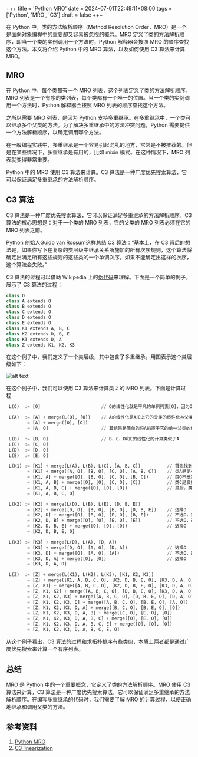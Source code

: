 +++
title = 'Python MRO'
date = 2024-07-01T22:49:11+08:00
tags = ['Python', 'MRO', 'C3']
draft = false
+++

在 Python 中，类的方法解析顺序（Method Resolution Order，MRO）是一个是面向对象编程中的重要却又容易被忽视的概念。MRO 定义了类的方法解析顺序，即当一个类的实例调用一个方法时，Python 解释器会按照 MRO 的顺序查找这个方法。本文将介绍 Python 中的 MRO 算法，以及如何使用 C3 算法来计算 MRO。

## MRO

在 Python 中，每个类都有一个 MRO 列表，这个列表定义了类的方法解析顺序。MRO 列表是一个有序的类列表，每个类都有一个唯一的位置。当一个类的实例调用一个方法时，Python 解释器会按照 MRO 列表的顺序查找这个方法。

之所以需要 MRO 列表，是因为 Python 支持多重继承。在多重继承中，一个类可以继承多个父类的方法。为了解决多重继承中的方法冲突问题，Python 需要提供一个方法解析顺序，以确定调用哪个方法。

在一般编程实践中，多重继承是一个容易引起混乱的地方，常常是不被推荐的。但是在某些情况下，多重继承是有用的，比如 mixin 模式。在这种情况下，MRO 列表就变得非常重要。

Python 中的 MRO 使用 C3 算法来计算。C3 算法是一种广度优先搜索算法，它可以保证满足多重继承的方法解析顺序。

## C3 算法

C3 算法是一种广度优先搜索算法，它可以保证满足多重继承的方法解析顺序。C3 算法的核心思想是：对于一个类的 MRO 列表，它的父类的 MRO 列表必须在它的 MRO 列表之前。

Python 创始人[Guido van Rossum][]这样总结 C3 算法：“基本上，在 C3 背后的想法是，如果你写下在复杂的类层级中继承关系所施加的所有次序规则，这个算法将确定出满足所有这些规则的这些类的一个单调次序。如果不能确定出这样的次序，这个算法会失败。”

[Guido van Rossum]: https://en.wikipedia.org/wiki/Guido_van_Rossum

C3 算法的过程可以借助 Wikipedia 上的[伪代码][]来理解。下面是一个简单的例子，展示了 C3 算法的过程：

```python
class O
class A extends O
class B extends O
class C extends O
class D extends O
class E extends O
class K1 extends A, B, C
class K2 extends D, B, E
class K3 extends D, A
class Z extends K1, K2, K3
```

[伪代码]: https://zh.wikipedia.org/wiki/C3%E7%BA%BF%E6%80%A7%E5%8C%96

在这个例子中，我们定义了一个类层级，其中包含了多重继承。用图表示这个类层级如下：

![alt text](/images/C3_linearization_example.svg.png)

在这个例子中，我们可以使用 C3 算法来计算类 `Z` 的 MRO 列表。下面是计算过程：

```python
 L(O)  := [O]                       // O的线性化就是平凡的单例列表[O]，因为O没有父类

 L(A)  := [A] + merge(L(O), [O])    // A的线性化是A加上它的父类的线性化与父类列表的归并
        = [A] + merge([O], [O])
        = [A, O]                    // 其结果是简单的将A前置于它的单一父类的线性化

 L(B)  := [B, O]                    // B、C、D和E的线性化的计算类似于A
 L(C)  := [C, O]
 L(D)  := [D, O]
 L(E)  := [E, O]

 L(K1) := [K1] + merge(L(A), L(B), L(C), [A, B, C])          // 首先找到K1的父类的线性化L(A)、L(B)和L(C)，接着将它们归并于父类列表[A, B, C]
        = [K1] + merge([A, O], [B, O], [C, O], [A, B, C])    // 类A是第一个归并步骤的良好候选者，因为它只出现为第一个和最后一个列表的头部元素。
        = [K1, A] + merge([O], [B, O], [C, O], [B, C])       // 类O不是第二个归并步骤的良好候选者，因为它还出现在列表2和列表3的尾部中；但是类B是良好候选者
        = [K1, A, B] + merge([O], [O], [C, O], [C])          // 类C是良好候选者；类O仍出现在列表3的尾部中
        = [K1, A, B, C] + merge([O], [O], [O])               // 最后，类O是有效候选者，这还竭尽了所有余下的列表
        = [K1, A, B, C, O]

 L(K2) := [K2] + merge(L(D), L(B), L(E), [D, B, E])
        = [K2] + merge([D, O], [B, O], [E, O], [D, B, E])    // 选择D
        = [K2, D] + merge([O], [B, O], [E, O], [B, E])       // 不选O，选择B
        = [K2, D, B] + merge([O], [O], [E, O], [E])          // 不选O，选择E
        = [K2, D, B, E] + merge([O], [O], [O])               // 选择O
        = [K2, D, B, E, O]

 L(K3) := [K3] + merge(L(D), L(A), [D, A])
        = [K3] + merge([D, O], [A, O], [D, A])               // 选择D
        = [K3, D] + merge([O], [A, O], [A])                  // 不选O，选择A
        = [K3, D, A] + merge([O], [O])                       // 选择O
        = [K3, D, A, O]

 L(Z)  := [Z] + merge(L(K1), L(K2), L(K3), [K1, K2, K3])
        = [Z] + merge([K1, A, B, C, O], [K2, D, B, E, O], [K3, D, A, O], [K1, K2, K3])    // 选择K1
        = [Z, K1] + merge([A, B, C, O], [K2, D, B, E, O], [K3, D, A, O], [K2, K3])        // 不选A，选择K2
        = [Z, K1, K2] + merge([A, B, C, O], [D, B, E, O], [K3, D, A, O], [K3])            // 不选A，不选D，选择K3
        = [Z, K1, K2, K3] + merge([A, B, C, O], [D, B, E, O], [D, A, O])                  // 不选A，选择D
        = [Z, K1, K2, K3, D] + merge([A, B, C, O], [B, E, O], [A, O])                     // 选择A
        = [Z, K1, K2, K3, D, A] + merge([B, C, O], [B, E, O], [O])                        // 选择B
        = [Z, K1, K2, K3, D, A, B] + merge([C, O], [E, O], [O])                           // 选择C
        = [Z, K1, K2, K3, D, A, B, C] + merge([O], [E, O], [O])                           // 不选O，选择E
        = [Z, K1, K2, K3, D, A, B, C, E] + merge([O], [O], [O])                           // 选择O
        = [Z, K1, K2, K3, D, A, B, C, E, O]                                               // 完成
```

从这个例子看出，C3 算法的过程和求拓扑排序有些类似，本质上两者都是通过广度优先搜索来计算一个有序列表。

## 总结

MRO 是 Python 中的一个重要概念，它定义了类的方法解析顺序。MRO 使用 C3 算法来计算，C3 算法是一种广度优先搜索算法，它可以保证满足多重继承的方法解析顺序。在编写多重继承的代码时，我们需要了解 MRO 的计算过程，以便正确地继承和调用父类的方法。

## 参考资料

1. [Python MRO](https://www.python.org/download/releases/2.3/mro/)
1. [C3 linearization](https://zh.wikipedia.org/wiki/C3%E7%BA%BF%E6%80%A7%E5%8C%96)
